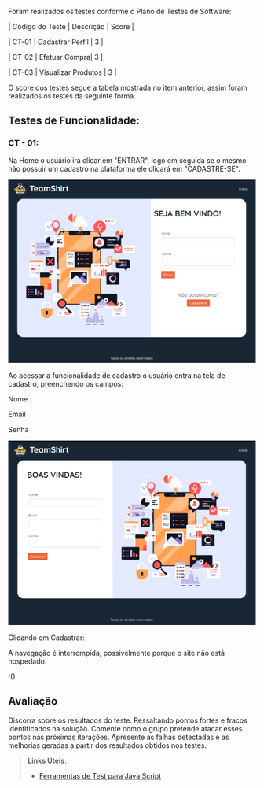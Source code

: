Foram realizados os testes conforme o Plano de Testes de Software: 

  

| Código do Teste | Descrição | Score | 



| CT-01 | Cadastrar Perfil | 3 | 

| CT-02 | Efetuar Compra| 3 | 

| CT-03 | Visualizar Produtos | 3 | 

  

O score dos testes segue a tabela mostrada no item anterior, assim foram realizados os testes da seguinte forma. 

  

## Testes de Funcionalidade: 

  

### CT - 01: 

  

Na Home o usuário irá clicar em "ENTRAR", logo em seguida se o mesmo não possuir um cadastro na plataforma ele clicará em "CADASTRE-SE". 

<img src=https://github.com/ICEI-PUC-Minas-PMV-ADS/pmv-ads-2022-2-e2-proj-int-t7-teamshirt/blob/e0bceacddda2c9319d712956fc4c70f4c64ad378/docs/img/homelogin.png>

  

Ao acessar a funcionalidade de cadastro o usuário entra na tela de cadastro, preenchendo os campos: 

Nome 

Email 

Senha 

<img src=https://github.com/ICEI-PUC-Minas-PMV-ADS/pmv-ads-2022-2-e2-proj-int-t7-teamshirt/blob/e0bceacddda2c9319d712956fc4c70f4c64ad378/docs/img/CadastroPrinc.png>

Clicando em Cadastrar:  

A navegação é interrompida, possivelmente porque o site não está hospedado. 

!() 

## Avaliação

Discorra sobre os resultados do teste. Ressaltando pontos fortes e fracos identificados na solução. Comente como o grupo pretende atacar esses pontos nas próximas iterações. Apresente as falhas detectadas e as melhorias geradas a partir dos resultados obtidos nos testes.

> **Links Úteis**:
> - [Ferramentas de Test para Java Script](https://geekflare.com/javascript-unit-testing/)
